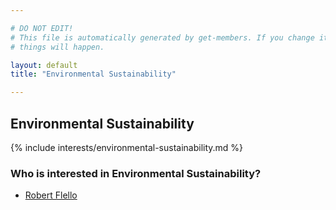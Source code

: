 ```yaml
---

# DO NOT EDIT!
# This file is automatically generated by get-members. If you change it, bad
# things will happen.

layout: default
title: "Environmental Sustainability"

---
```


## Environmental Sustainability

{% include interests/environmental-sustainability.md %}

### Who is interested in Environmental Sustainability?


* [Robert Flello](/members/robert-flello.html)
